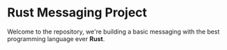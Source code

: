 # Rust Messaging Project

Welcome to the repository, we're building a basic messaging with the best programming
language ever **Rust**. 